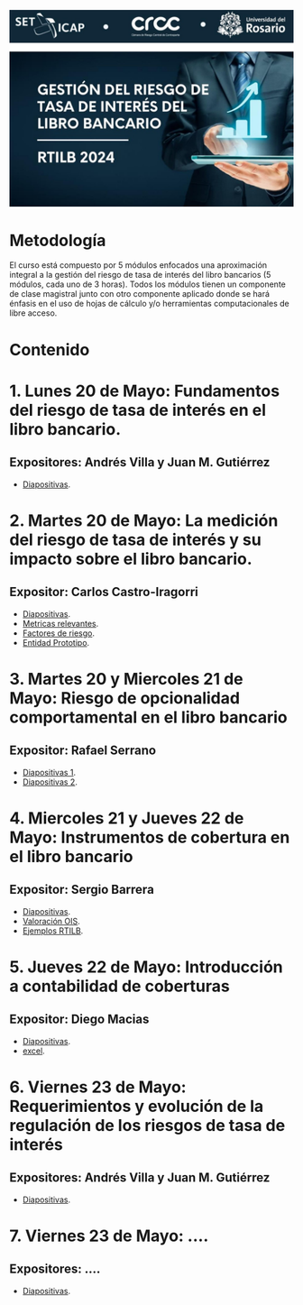 ![alt text](logoCurso.jpg)

# Metodología
El curso está compuesto por 5 módulos enfocados una aproximación integral a la gestión 
del riesgo de tasa de interés del libro bancarios (5 módulos, cada uno de 3 horas). 
Todos los módulos tienen un componente de clase magistral junto con otro componente 
aplicado donde se hará énfasis en el uso de hojas de cálculo y/o herramientas 
computacionales de libre acceso.

# Contenido
# 1. Lunes 20 de Mayo: Fundamentos del riesgo de tasa de interés en el libro bancario.
## Expositores: Andrés Villa y Juan M. Gutiérrez
  * [Diapositivas](https://github.com/rtilb/cursoMayo2024/blob/main/fundamentosRTILB.pdf).
# 2. Martes 20 de Mayo: La medición del riesgo de tasa de interés y su impacto sobre el libro bancario.
## Expositor: Carlos Castro-Iragorri
  * [Diapositivas](https://github.com/rtilb/cursoMayo2024/blob/main/martesRTILB.pdf).
  * [Metricas relevantes](https://github.com/rtilb/cursoMayo2024/blob/main/martesMetricas.xlsx).
  * [Factores de riesgo](https://github.com/rtilb/cursoMayo2024/blob/main/martesFactoresRiesgo.xlsx).
  * [Entidad Prototipo](https://github.com/rtilb/cursoMayo2024/blob/main/martesEntidadPrototipo.xlsx).
# 3. Martes 20 y Miercoles 21 de Mayo: Riesgo de opcionalidad comportamental en el libro bancario
## Expositor: Rafael Serrano
  * [Diapositivas 1](https://github.com/rtilb/cursoMayo2024/blob/main/opcionalidadRTILB.pdf).
  * [Diapositivas 2](https://github.com/rtilb/cursoMayo2024/blob/main/RTILB_RSerrano_22mayo2024.pdf).
# 4. Miercoles 21 y Jueves 22 de Mayo: Instrumentos de cobertura en el libro bancario
## Expositor: Sergio Barrera
  * [Diapositivas](https://github.com/rtilb/cursoMayo2024/blob/main/Instrumentos_de_cobertura_RTILB.pdf).
  * [Valoración OIS](https://github.com/rtilb/cursoMayo2024/blob/main/Valoracion_OIS.xlsx).
  * [Ejemplos RTILB](https://github.com/rtilb/cursoMayo2024/blob/main/EjemplosRTILBV4.xlsx).
# 5. Jueves 22 de Mayo: Introducción a contabilidad de coberturas 
## Expositor: Diego Macias
  * [Diapositivas]().
  * [excel]().
# 6. Viernes 23 de Mayo: Requerimientos y evolución de la regulación de los riesgos de tasa de interés
## Expositores: Andrés Villa y Juan M. Gutiérrez
  * [Diapositivas]().
# 7. Viernes 23 de Mayo: ....
## Expositores: ....
  * [Diapositivas]().
  
